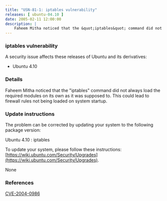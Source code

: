 ```yaml
---
title: "USN-81-1: iptables vulnerability"
releases: [ ubuntu-04.10 ]
date: 2005-02-11 12:00:00
description: |
    Faheem Mitha noticed that the &quot;iptables&quot; command did not always load the required modules on its own as it was supposed to. This could lead to firewall rules not being loaded on system startup.
--- 
```

 
### iptables vulnerability

A security issue affects these releases of Ubuntu and its derivatives:

* Ubuntu 4.10

### Details

Faheem Mitha noticed that the &quot;iptables&quot; command did not always load the required modules on its own as it was supposed to. This could lead to firewall rules not being loaded on system startup.

### Update instructions

The problem can be corrected by updating your system to the following package version:

Ubuntu 4.10
 : iptables 

To update your system, please follow these instructions: [https://wiki.ubuntu.com/Security/Upgrades](https://wiki.ubuntu.com/Security/Upgrades).

None

### References

 [CVE-2004-0986](http://people.ubuntu.com/~ubuntu-security/cve/CVE-2004-0986)
 
